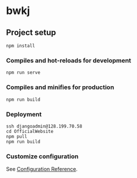 # bwkj

## Project setup
```
npm install
```

### Compiles and hot-reloads for development
```
npm run serve
```

### Compiles and minifies for production
```
npm run build
```

### Deployment
```
ssh djangoadmin@128.199.70.58
cd OfficialWebsite
npm pull
npm run build
```

### Customize configuration
See [Configuration Reference](https://cli.vuejs.org/config/).

